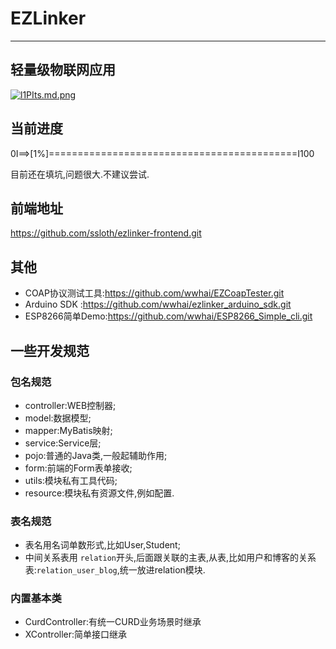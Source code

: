 # EZLinker
---
轻量级物联网应用
---
[![l1PIts.md.png](https://s2.ax1x.com/2019/12/31/l1PIts.md.png)](https://imgchr.com/i/l1PIts)
## 当前进度
0I==>[1%]===========================================I100

目前还在填坑,问题很大.不建议尝试.
## 前端地址
https://github.com/ssloth/ezlinker-frontend.git
## 其他
- COAP协议测试工具:https://github.com/wwhai/EZCoapTester.git
- Arduino SDK :https://github.com/wwhai/ezlinker_arduino_sdk.git
- ESP8266简单Demo:https://github.com/wwhai/ESP8266_Simple_cli.git
## 一些开发规范

### 包名规范
- controller:WEB控制器;
- model:数据模型;
- mapper:MyBatis映射;
- service:Service层;
- pojo:普通的Java类,一般起辅助作用;
- form:前端的Form表单接收;
- utils:模块私有工具代码;
- resource:模块私有资源文件,例如配置.

### 表名规范
- 表名用名词单数形式,比如User,Student;
- 中间关系表用 `relation`开头,后面跟关联的主表,从表,比如用户和博客的关系表:`relation_user_blog`,统一放进relation模块.

### 内置基本类
- CurdController:有统一CURD业务场景时继承
- XController:简单接口继承
